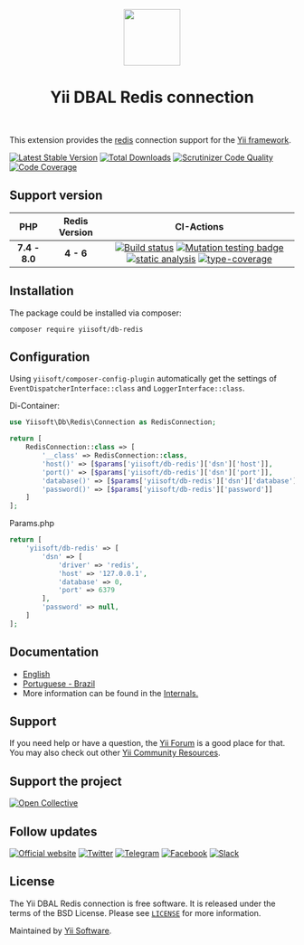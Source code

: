 <p align="center">
    <a href="https://redis.io/" target="_blank" rel="external">
        <img src="https://download.redis.io/redis.png" height="100px">
    </a>
    <h1 align="center">Yii DBAL Redis connection</h1>
    <br>
</p>

This extension provides the [redis](https://redis.io/) connection support for the [Yii framework](https://www.yiiframework.com).

[![Latest Stable Version](https://poser.pugx.org/yiisoft/db-redis/v/stable.png)](https://packagist.org/packages/yiisoft/db-redis)
[![Total Downloads](https://poser.pugx.org/yiisoft/db-redis/downloads.png)](https://packagist.org/packages/yiisoft/db-redis)
[![Scrutinizer Code Quality](https://scrutinizer-ci.com/g/yiisoft/db-redis/badges/quality-score.png?b=master)](https://scrutinizer-ci.com/g/yiisoft/db-redis/?branch=master)
[![Code Coverage](https://scrutinizer-ci.com/g/yiisoft/db-redis/badges/coverage.png?b=master)](https://scrutinizer-ci.com/g/yiisoft/db-redis/?branch=master)

## Support version

|  PHP | Redis Version            |  CI-Actions
|:----:|:------------------------:|:---:|
|**7.4 - 8.0**| **4 - 6**|[![Build status](https://github.com/yiisoft/db-redis/workflows/build/badge.svg)](https://github.com/yiisoft/db-redis/actions?query=workflow%3Abuild) [![Mutation testing badge](https://img.shields.io/endpoint?style=flat&url=https%3A%2F%2Fbadge-api.stryker-mutator.io%2Fgithub.com%2Fyiisoft%2Fdb-redis%2Fmaster)](https://dashboard.stryker-mutator.io/reports/github.com/yiisoft/db-redis/master) [![static analysis](https://github.com/yiisoft/db-redis/workflows/static%20analysis/badge.svg)](https://github.com/yiisoft/db-redis/actions?query=workflow%3A%22static+analysis%22) [![type-coverage](https://shepherd.dev/github/yiisoft/db-redis/coverage.svg)](https://shepherd.dev/github/yiisoft/db-redis)

## Installation

The package could be installed via composer:

```shell
composer require yiisoft/db-redis
```

## Configuration

Using `yiisoft/composer-config-plugin` automatically get the settings of `EventDispatcherInterface::class` and `LoggerInterface::class`.

Di-Container:

```php
use Yiisoft\Db\Redis\Connection as RedisConnection;

return [
    RedisConnection::class => [
        '__class' => RedisConnection::class,
        'host()' => [$params['yiisoft/db-redis']['dsn']['host']],
        'port()' => [$params['yiisoft/db-redis']['dsn']['port']],
        'database()' => [$params['yiisoft/db-redis']['dsn']['database']],
        'password()' => [$params['yiisoft/db-redis']['password']]
    ]
];
```

Params.php

```php
return [
    'yiisoft/db-redis' => [
        'dsn' => [
            'driver' => 'redis',
            'host' => '127.0.0.1',
            'database' => 0,
            'port' => 6379
        ],
        'password' => null,
    ]
];
```

## Documentation

- [English](docs/guide/en/README.md)
- [Portuguese - Brazil](docs/guide/pt-BR/README.md)
- More information can be found in the [Internals.](docs/internals.md)

## Support

If you need help or have a question, the [Yii Forum](https://forum.yiiframework.com/c/yii-3-0/63) is a good place for that.
You may also check out other [Yii Community Resources](https://www.yiiframework.com/community).

## Support the project

[![Open Collective](https://img.shields.io/badge/Open%20Collective-sponsor-7eadf1?logo=open%20collective&logoColor=7eadf1&labelColor=555555)](https://opencollective.com/yiisoft)

## Follow updates

[![Official website](https://img.shields.io/badge/Powered_by-Yii_Framework-green.svg?style=flat)](https://www.yiiframework.com/)
[![Twitter](https://img.shields.io/badge/twitter-follow-1DA1F2?logo=twitter&logoColor=1DA1F2&labelColor=555555?style=flat)](https://twitter.com/yiiframework)
[![Telegram](https://img.shields.io/badge/telegram-join-1DA1F2?style=flat&logo=telegram)](https://t.me/yii3en)
[![Facebook](https://img.shields.io/badge/facebook-join-1DA1F2?style=flat&logo=facebook&logoColor=ffffff)](https://www.facebook.com/groups/yiitalk)
[![Slack](https://img.shields.io/badge/slack-join-1DA1F2?style=flat&logo=slack)](https://yiiframework.com/go/slack)

## License

The Yii DBAL Redis connection is free software. It is released under the terms of the BSD License.
Please see [`LICENSE`](./LICENSE.md) for more information.

Maintained by [Yii Software](https://www.yiiframework.com/).
